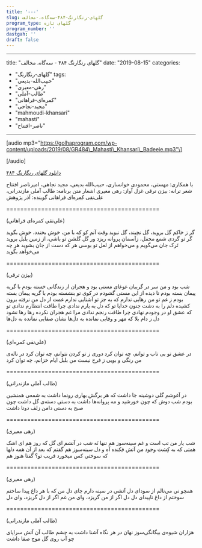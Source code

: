```yaml
---
title: '---'
slug: گلهای-رنگارنگ-۴۸۴-سه‌گاه،-مخالف
program_type: گلهای تازه
program_number: ''
dastgah: ''
draft: false
---
```


---
title: "گلهای رنگارنگ ۴۸۴ - سه‌گاه، مخالف"
date: "2019-08-15"
categories: 
  - "گلهای-رنگارنگ"
tags: 
  - "حبیب‌الله-بدیعی"
  - "رهی-معیری"
  - "طالب-آملی"
  - "کمره‌ای-فراهانی"
  - "مجید-نجاحی"
  - "mahmoudi-khansari"
  - "mahasti"
  - "ناصر-افتتاح"
---

\[audio mp3="https://golhaprogram.com/wp-content/uploads/2019/08/GR484\_Mahasti\_Khansari\_Badeeie.mp3"\]

\[/audio\]

[دانلود گلهای رنگارنگ ۴۸۴](https://golhaprogram.com/wp-content/uploads/2019/08/GR484_Mahasti_Khansari_Badeeie.mp3)

با همکاری: مهستی، محمودی خوانساری، حبیب‌الله بدیعی، مجید نجاهی، امیرناصر افتتاح شعر ترانه: بیژن ترقی غزل آواز: رهی معیری اشعار متن برنامه: طالب آملی مازندرانی، علی‌نقی کمره‌ای فراهانی گوینده: آذر پژوهش

\============================================

(علی‌نقی کمره‌ای فراهانی)

گر ز خاکم گل بروید، گل نچیند، گل نبوید وقت آنم کو که با من، خوش بخندد، خوش بگوید گر تو گردی شمع محفل، زآسمان پروانه ریزد ور گل گلشن تو باشی، از زمین بلبل بروید تَرک جان می‌گویم و می‌خواهم از لعل تو بوسی هر که دست از جان بشوید هر چه می‌خواهد بگوید

\============================================

(بیژن ترقی)

شب بود و من سر در گریبان غوغای مستی بود و هجران از زندگانی خسته بودم با گریه پیمان بسته بودم تا دیده از این مستی گشودم در کوی تو بنشسته بودم با گریه پیمان بسته بودم ز غم تو من رهایی ندارم که به جز تو آشنایی ندارم غمت از دل من نرفته برون کشیده دلم را به دشت جنون خدایا تو که دل به یارم ندادی چرا طاقت انتظارم ندادی تو که عشق او در وجودم نهادی چرا طاقت رنجم ندادی مرا غم هجران نکرده رها رها نشود دل ز دام بلا که مهر و وفایی نمانده به دل‌ها نشان صفایی نمانده به دل‌ها

\============================================

(علی‌نقی کمره‌ای)

در عشق تو بی تاب و توانم، چه توان کرد دوری ز تو کردن نتوانم، چه توان کرد در ناله‌ی من رنگی و بویی ز فرح نیست من بلبل ایام خزانم، چه توان کرد

\============================================

(طالب آملی مازندرانی)

در آغوشم گلی دوشینه جا داشت که هر برگش بهاری رونما داشت به شمعی همنشین بودم شب دوش که چون خورشید و مه پروانه‌ها داشت به دستی دسته‌ی گل داشت چون صبح به دستی دامن زلف دوتا داشت

\============================================

(رهی معیری)

شب یار من تب است و غم سینه‌سوز هم تنها نَه شب در آتشم ای گل که روز هم ای اشک همتی که به کِشت وجود من آتش فکنده آه و دل سینه‌سوز هم گفتم که بعد از آن همه دلها که سوختی کس میخورد فریب تو؟ گفتا هنوز هم

\============================================

(رهی معیری)

همچو نی می‌نالم از سودای دل آتشی در سینه دارم جای دل من که با هر داغ پیدا ساختم سوختم از داغ ناپیدای دل دل اگر از من گریزد، وای من غم اگر از دل گریزد، وای دل

\============================================

(طالب آملی مازندرانی)

هزاران شیوه‌ی بیگانگی‌سوز نهان در هر نگاه آشنا داشت به چشم طالب آن آتش سراپای چو آب روی گل موج صفا داشت
